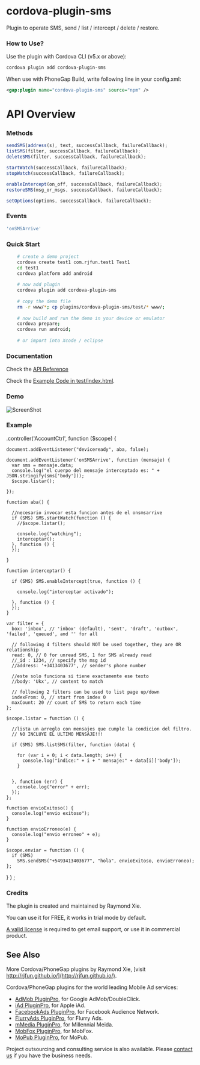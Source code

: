 
# cordova-plugin-sms #

Plugin to operate SMS, send / list / intercept / delete / restore.

### How to Use? ###

Use the plugin with Cordova CLI (v5.x or above):
```bash
cordova plugin add cordova-plugin-sms
```

When use with PhoneGap Build, write following line in your config.xml:
```xml
<gap:plugin name="cordova-plugin-sms" source="npm" />
```

# API Overview #

### Methods ###

```javascript
sendSMS(address(s), text, successCallback, failureCallback);
listSMS(filter, successCallback, failureCallback);
deleteSMS(filter, successCallback, failureCallback);

startWatch(successCallback, failureCallback);
stopWatch(successCallback, failureCallback);

enableIntercept(on_off, successCallback, failureCallback);
restoreSMS(msg_or_msgs, successCallback, failureCallback);

setOptions(options, successCallback, failureCallback);
```

### Events ###

```javascript
'onSMSArrive'
```

### Quick Start ###

```bash
	# create a demo project
    cordova create test1 com.rjfun.test1 Test1
    cd test1
    cordova platform add android
    
    # now add plugin
    cordova plugin add cordova-plugin-sms
    
    # copy the demo file
    rm -r www/*; cp plugins/cordova-plugin-sms/test/* www/;
    
	# now build and run the demo in your device or emulator
    cordova prepare; 
    cordova run android; 
    
    # or import into Xcode / eclipse
```

### Documentation ###

Check the [API Reference](https://github.com/floatinghotpot/cordova-plugin-sms/blob/master/docs/)

Check the [Example Code in test/index.html](https://github.com/floatinghotpot/cordova-plugin-sms/blob/master/test/index.html).

### Demo ###

![ScreenShot](docs/sms.jpg)

### Example ###

  .controller('AccountCtrl', function ($scope) {
  
    document.addEventListener("deviceready", aba, false);

    document.addEventListener('onSMSArrive', function (mensaje) {
      var sms = mensaje.data;
      console.log("el cuerpo del mensaje interceptado es: " + JSON.stringify(sms['body']));
      $scope.listar();

    });
    
    function aba() {

      //necesario invocar esta funcion antes de el onsmsarrive
      if (SMS) SMS.startWatch(function () {
        //$scope.listar();

        console.log("watching");
        interceptar();
      }, function () {
      });

    }

    function interceptar() {
    
      if (SMS) SMS.enableIntercept(true, function () {

        console.log("interceptar activado");

      }, function () {
      });
    }

    var filter = {
      box: 'inbox', // 'inbox' (default), 'sent', 'draft', 'outbox', 'failed', 'queued', and '' for all

      // following 4 filters should NOT be used together, they are OR relationship
      read: 0, // 0 for unread SMS, 1 for SMS already read
      //_id : 1234, // specify the msg id
      //address: '+3413403677', // sender's phone number

      //este solo funciona si tiene exactamente ese texto
      //body: 'Ukx', // content to match

      // following 2 filters can be used to list page up/down
      indexFrom: 0, // start from index 0
      maxCount: 20 // count of SMS to return each time
    };

    $scope.listar = function () {

      //lista un arreglo con mensajes que cumple la condicion del filtro.
      // NO INCLUYE EL ULTIMO MENSAJE!!!
      
      if (SMS) SMS.listSMS(filter, function (data) {

        for (var i = 0; i < data.length; i++) {
          console.log("indice:" + i + " mensaje:" + data[i]['body']);
        }


      }, function (err) {
        console.log("error" + err);
      });
    };

    function envioExitoso() {
      console.log("envio exitoso");
    }

    function envioErroneo(e) {
      console.log("envio erroneo" + e);
    }

    $scope.enviar = function () {
      if (SMS)
        SMS.sendSMS("+5493413403677", "hola", envioExitoso, envioErroneo);
    };

  }
)
;


### Credits ###

The plugin is created and maintained by Raymond Xie.

You can use it for FREE, it works in trial mode by default.

[A valid license](https://www.paypal.com/cgi-bin/webscr?cmd=_s-xclick&hosted_button_id=86JSRPJDQUMRU) is required to get email support, or use it in commercial product.

## See Also ##

More Cordova/PhoneGap plugins by Raymond Xie, [visit http://rjfun.github.io/](http://rjfun.github.io/).

Cordova/PhoneGap plugins for the world leading Mobile Ad services:

* [AdMob PluginPro](https://github.com/floatinghotpot/cordova-admob-pro), for Google AdMob/DoubleClick.
* [iAd PluginPro](https://github.com/floatinghotpot/cordova-plugin-iad), for Apple iAd. 
* [FacebookAds PluginPro](https://github.com/floatinghotpot/cordova-plugin-facebookads), for Facebook Audience Network.
* [FlurryAds PluginPro](https://github.com/floatinghotpot/cordova-plugin-flurry), for Flurry Ads.
* [mMedia PluginPro](https://github.com/floatinghotpot/cordova-plugin-mmedia), for Millennial Meida.
* [MobFox PluginPro](https://github.com/floatinghotpot/cordova-mobfox-pro), for MobFox.
* [MoPub PluginPro](https://github.com/floatinghotpot/cordova-plugin-mopub), for MoPub.

Project outsourcing and consulting service is also available. Please [contact us](http://floatinghotpot.github.io) if you have the business needs.

